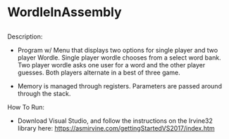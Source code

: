 # WordleInAssembly

##

Description:

- Program w/ Menu that displays two options for single player and two player Wordle.
  Single player wordle chooses from a select word bank. Two player wordle asks one user for a word
  and the other player guesses. Both players alternate in a best of three game.

- Memory is managed through registers. Parameters are passed around through the stack.

How To Run:

- Download Visual Studio, and follow the instructions on the Irvine32 library here: https://asmirvine.com/gettingStartedVS2017/index.htm
